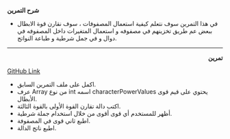 

# <p dir="rtl">
<strong>شرح التمرين</strong></p>




- في هذا التمرين سوف نتعلم كيفية استعمال المصفوفات ، سوف نقارن قوة الابطال ببعض عم طريق تخزينهم في مصفوفه و استعمال المتغيرات داخل المصفوفه في دوال و في جمل شرطية و طباعة النواتج.

---

<p dir="rtl">
<strong>تمرين</strong></p>


[GitHub Link](https://github.com/kuwaitcodes/gamedev-c2-cw3)



- اكمل على ملف التمرين السابق. 
- عرف Array من نوع int اسمه characterPowerValues يحتوي على قيم قوى الأبطال.
- اكتب دالة تقارن القوة الأولى بالقوة الثالثة.
- أظهر للمستخدم أي قوى أقوى من خلال استخدام جملة شرطية.
- اطبع ثاني قوى في المصفوفة. 
- اطبع ناتج الدالة. 

